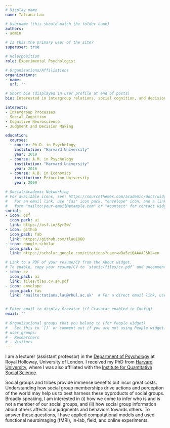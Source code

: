 ```yaml
---
# Display name
name: Tatiana Lau

# Username (this should match the folder name)
authors: 
- admin

# Is this the primary user of the site?
superuser: true

# Role/position
role: Experimental Psychologist

# Organizations/Affiliations
organizations:
- name: 
  url: ""

# Short bio (displayed in user profile at end of posts)
bio: Interested in intergroup relations, social cognition, and decision-making

interests:
- Intergroup Processes
- Social Cognition
- Cognitive Neuroscience
- Judgment and Decision Making

education:
  courses:
  - course: Ph.D. in Psychology
    institution: "Harvard University"
    year: 2019
  - course: A.M. in Psychology
    institution: "Harvard University"
    year: 2016
  - course: A.B. in Economics
    institution: Princeton University
    year: 2009

# Social/Academic Networking
# For available icons, see: https://sourcethemes.com/academic/docs/widgets/#icons
#   For an email link, use "fas" icon pack, "envelope" icon, and a link in the
#   form "mailto:your-email@example.com" or "#contact" for contact widget.
social:
- icon: osf
  icon_pack: ai
  link: https://osf.io/8yr2w/
- icon: github
  icon_pack: fab
  link: https://github.com/tlau1860
- icon: google-scholar
  icon_pack: ai
  link: https://scholar.google.com/citations?user=wDa5ziQAAAAJ&hl=en

# Link to a PDF of your resume/CV from the About widget.
# To enable, copy your resume/CV to `static/files/cv.pdf` and uncomment the lines below.  
- icon: cv
  icon_pack: ai
  link: files/tlau.cv.a4.pdf
- icon: envelope
  icon_pack: fas
  link: 'mailto:tatiana.lau@rhul.ac.uk'  # For a direct email link, use "mailto:test@example.org".


# Enter email to display Gravatar (if Gravatar enabled in Config)
email: ""
  
# Organizational groups that you belong to (for People widget)
#   Set this to `[]` or comment out if you are not using People widget.  
# user_groups:
# - Researchers
# - Visitors
---
```


I am a lecturer (assistant professor) in the [Department of Psychology](https://www.royalholloway.ac.uk/research-and-teaching/departments-and-schools/psychology/) at Royal Holloway, University of London. I received my PhD from [Harvard University](https://psychology.fas.harvard.edu/), where I was also affiliated with the [Institute for Quantitative Social Science](https://www.iq.harvard.edu/).

Social groups and tribes provide immense benefits but incur great costs. Understanding how social group memberships drive actions and perception of the world may help us to best harness these byproducts of social groups. Broadly speaking, I am interested in (i) how we come to infer who is and is not a member of our social groups, and (ii) how social group information about others affects our judgments and behaviors towards others. To answer these questions, I have applied computational models and used functional neuroimaging (fMRI), in-lab, field, and online experiments.